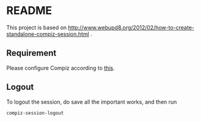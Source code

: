 # README

This project is based on http://www.webupd8.org/2012/02/how-to-create-standalone-compiz-session.html .

## Requirement

Please configure Compiz according to [this](https://wiki.archlinux.org/index.php/Compiz#Enabling_important_plugins).

## Logout

To logout the session, do save all the important works, and then run

```
compiz-session-logout
```
